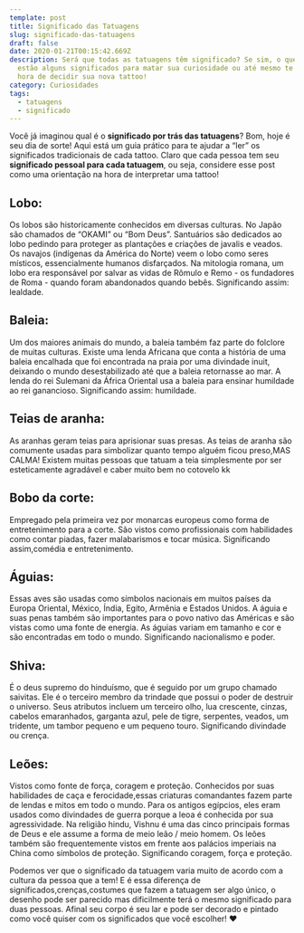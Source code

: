 ```yaml
---
template: post
title: Significado das Tatuagens
slug: significado-das-tatuagens
draft: false
date: 2020-01-21T00:15:42.669Z
description: Será que todas as tatuagens têm significado? Se sim, o que pode ser? Aqui
  estão alguns significados para matar sua curiosidade ou até mesmo te ajudar na
  hora de decidir sua nova tattoo!
category: Curiosidades
tags:
  - tatuagens
  - significado
---
```

Você já imaginou qual é o **significado por trás das tatuagens**? Bom, hoje é seu dia de sorte! Aqui está um guia prático para te ajudar a “ler” os significados tradicionais de cada tattoo. Claro que cada pessoa tem seu **significado pessoal para cada tatuagem**, ou seja, considere esse post como uma orientação na hora de interpretar uma tattoo! 

## Lobo:  
Os lobos são historicamente conhecidos em diversas culturas. No Japão são chamados de “OKAMI” ou “Bom Deus”. Santuários são dedicados ao lobo pedindo para proteger as plantações e criações de javalis e veados. Os navajos (indígenas da América do Norte) veem o lobo como seres místicos, essencialmente humanos disfarçados. Na mitologia romana, um lobo era responsável por salvar as vidas de Rômulo e Remo - os fundadores de Roma - quando foram abandonados quando bebês. 
Significando assim: lealdade. 

## Baleia: 
Um dos maiores animais do mundo, a baleia também faz parte do folclore de muitas culturas. Existe uma lenda Africana que conta a história de uma baleia encalhada que foi encontrada na praia por uma divindade inuit, deixando o mundo desestabilizado até que a baleia retornasse ao mar. A lenda do rei Sulemani da África Oriental usa a baleia para ensinar humildade ao rei ganancioso. 
Significando assim: humildade.


## Teias de aranha: 
As aranhas geram teias para aprisionar suas presas. As teias de aranha são comumente usadas para simbolizar quanto tempo alguém ficou preso,MAS CALMA! Existem muitas pessoas que tatuam a teia simplesmente por ser esteticamente agradável e caber muito bem no cotovelo  kk

## Bobo da corte: 
Empregado pela primeira vez por monarcas europeus como forma de entretenimento para a corte. São vistos como profissionais com habilidades como contar piadas, fazer malabarismos e tocar música. Significando assim,comédia e entretenimento.


## Águias: 
Essas aves são usadas como símbolos nacionais em muitos países da Europa Oriental, México, Índia, Egito, Armênia e Estados Unidos. A águia e suas penas também são importantes para o povo nativo das Américas e são vistas como uma fonte de energia. As águias variam em tamanho e cor e são encontradas em todo o mundo. Significando nacionalismo e poder.


## Shiva: 
É o deus supremo do hinduísmo, que é seguido por um grupo chamado saivitas. Ele é o terceiro membro da trindade que possui o poder de destruir o universo. Seus atributos incluem um terceiro olho, lua crescente, cinzas, cabelos emaranhados, garganta azul, pele de tigre, serpentes, veados, um tridente, um tambor pequeno e um pequeno touro. Significando divindade ou crença. 


## Leões: 
Vistos como fonte de força, coragem e proteção. Conhecidos por suas habilidades de caça e ferocidade,essas criaturas comandantes fazem parte de lendas e mitos em todo o mundo. Para os antigos egípcios, eles eram usados ​​como divindades de guerra porque a leoa é conhecida por sua agressividade. Na religião hindu, Vishnu é uma das cinco principais formas de Deus e ele assume a forma de meio leão / meio homem. Os leões também são frequentemente vistos em frente aos palácios imperiais na China como símbolos de proteção. Significando coragem, força e proteção.

Podemos ver que o significado da tatuagem varia muito de acordo com a cultura da pessoa que a tem! E é essa diferença de significados,crenças,costumes que fazem a tatuagem ser algo único, o desenho pode ser parecido mas dificilmente terá o mesmo significado para duas pessoas.  Afinal seu corpo é seu lar e pode ser decorado e pintado como você quiser com os significados que você escolher! ❤